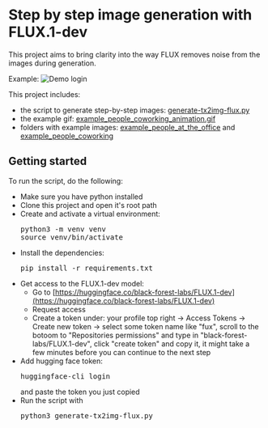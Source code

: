 # Step by step image generation with FLUX.1-dev

This project aims to bring clarity into the way FLUX removes noise from the images during generation.

Example:
<img src="/example_people_coworking_animation.gif" alt="Demo login" style="max-width:80%;">

This project includes:
- the script to generate step-by-step images: [generate-tx2img-flux.py](generate-tx2img-flux.py)
- the example gif: [example_people_coworking_animation.gif](example_people_coworking_animation.gif)
- folders with example images: [example_people_at_the_office](example_people_at_the_office) and [example_people_coworking](example_people_coworking)

## Getting started
To run the script, do the following:
- Make sure you have python installed
- Clone this project and open it's root path
- Create and activate a virtual environment:
  <pre>
  python3 -m venv venv
  source venv/bin/activate
  </pre>
- Install the dependencies:
  <pre>
  pip install -r requirements.txt
  </pre>
- Get access to the FLUX.1-dev model:
  - Go to [https://huggingface.co/black-forest-labs/FLUX.1-dev](https://huggingface.co/black-forest-labs/FLUX.1-dev)
  - Request access
  - Create a token under: your profile top right → Access Tokens → Create new token → select some token name like "fux", scroll to the botoom to "Repositories permissions" and type in "black-forest-labs/FLUX.1-dev", click "create token" and copy it, it might take a few minutes before you can continue to the next step
- Add hugging face token:
  <pre>
  huggingface-cli login
  </pre>
  and paste the token you just copied
- Run the script with
  <pre>
  python3 generate-tx2img-flux.py
  </pre>
